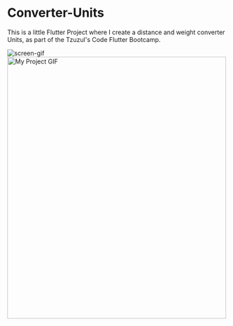 # Converter-Units
This is a little Flutter Project where I create a distance and weight converter Units, as part of the Tzuzul's Code Flutter Bootcamp.

![screen-gif](/Users/ivan/Desktop/CursosPlatzi/DesarrolloAppsMoviles/TzuzulCode/UnitConverter/myScreen.gif)
<img src="/Users/ivan/Desktop/CursosPlatzi/DesarrolloAppsMoviles/TzuzulCode/UnitConverter/myScreen.gif" alt="My Project GIF" width="500" height="600">